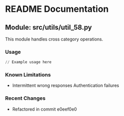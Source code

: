 # README Documentation

## Module: src/utils/util_58.py

This module handles cross category operations.

### Usage

```python
// Example usage here
```

### Known Limitations

- Intermittent wrong responses Authentication failures

### Recent Changes

- Refactored in commit e0eef0e0
